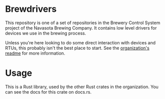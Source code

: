 # Brewdrivers
This repository is one of a set of repositories in the Brewery Control System project of the Navasota Brewing Company. It contains low level drivers for devices we use in the brewing process.

Unless you're here looking to do some direct interaction with devices and RTUs, this probably isn't the best place to start. See the [organization's readme](https://github.com/NavasotaBrewing/readme) for more information.

# Usage
This is a Rust library, used by the other Rust crates in the organization. You can see the docs for this crate on docs.rs.
